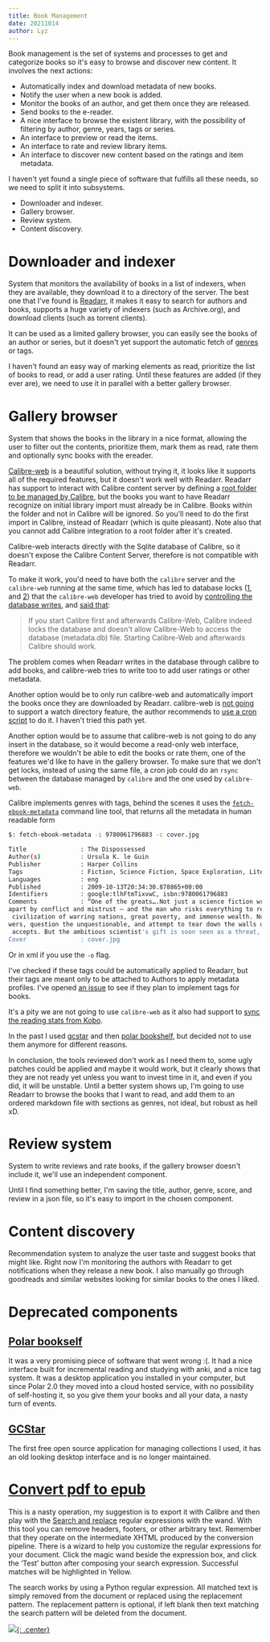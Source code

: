 ```yaml
---
title: Book Management
date: 20211014
author: Lyz
---
```


Book management is the set of systems and processes to get and categorize books
so it's easy to browse and discover new content. It involves the next actions:

* Automatically index and download metadata of new books.
* Notify the user when a new book is added.
* Monitor the books of an author, and get them once they are released.
* Send books to the e-reader.
* A nice interface to browse the existent library, with the possibility of
    filtering by author, genre, years, tags or series.
* An interface to preview or read the items.
* An interface to rate and review library items.
* An interface to discover new content based on the ratings and item metadata.

I haven't yet found a single piece of software that fulfills all these needs, so
we need to split it into subsystems.

* Downloader and indexer.
* Gallery browser.
* Review system.
* Content discovery.

# Downloader and indexer

System that monitors the availability of books in a list of indexers, when they
are available, they download it to a directory of the server. The best one that
I've found is [Readarr](https://readarr.com/), it makes it easy to search for
authors and books, supports a huge variety of indexers (such as Archive.org),
and download clients (such as torrent clients).

It can be used as a limited gallery browser, you can easily see the books of
an author or series, but it doesn't yet support the automatic fetch of
[genres](https://github.com/Readarr/Readarr/issues/375) or tags.

I haven't found an easy way of marking elements as read, prioritize the list
of books to read, or add a user rating. Until these features are added (if they
ever are), we need to use it in parallel with a better gallery browser.

# Gallery browser

System that shows the books in the library in a nice format, allowing the user
to filter out the contents, prioritize them, mark them as read, rate them and
optionally sync books with the ereader.

[Calibre-web](https://github.com/janeczku/calibre-web) is a beautiful solution,
without trying it, it looks like it supports all of the required features,
but it doesn't work well with Readarr. Readarr has support to interact with
Calibre content server by defining a [root folder to be managed by
Calibre](https://wiki.servarr.com/en/readarr/quick-start-guide),
but the books you want to have Readarr recognize on initial library import must
already be in Calibre. Books within the folder and not in Calibre will be
ignored. So you'll need to do the first import in Calibre, instead of Readarr
(which is quite pleasant). Note also that you cannot add Calibre integration to
a root folder after it's created.

Calibre-web interacts directly with the Sqlite database of Calibre, so it
doesn't expose the Calibre Content Server, therefore is not compatible with
Readarr.

To make it work, you'd need to have both the `calibre` server and the
`calibre-web`
running at the same time, which has led to database
locks ([1](https://github.com/linuxserver/docker-calibre-web/issues/133), and
[2](https://github.com/janeczku/calibre-web/issues/1982)) that the `calibre-web`
developer has tried to avoid by [controlling the database
writes](https://github.com/janeczku/calibre-web/issues/1982), and [said
that](https://github.com/janeczku/calibre-web/issues/1841):

> If you start Calibre first and afterwards Calibre-Web, Calibre indeed locks
> the database and doesn't allow Calibre-Web to access the database (metadata.db)
> file. Starting Calibre-Web and afterwards Calibre should work.

The problem comes when Readarr writes in the database through calibre to add
books, and calibre-web tries to write too to add user ratings or other metadata.

Another option would be to only run calibre-web and automatically import the
books once they are downloaded by Readarr. calibre-web is [not
going](https://github.com/janeczku/calibre-web/issues/344) to support a watch
directory feature, the author recommends to [use a cron
script](https://github.com/janeczku/calibre-web/issues/412) to do it. I haven't
tried this path yet.

Another option would be to assume that calibre-web is not going to do any insert
in the database, so it would become a read-only web interface, therefore we
wouldn't be able to edit the books or rate them, one of the features we'd like
to have in the gallery browser. To make sure that we don't get locks, instead of
using the same file, a cron job could do an `rsync` between the database managed
by `calibre` and the one used by `calibre-web`.

Calibre implements genres with tags, behind the scenes it uses the
[`fetch-ebook-metadata`](https://manual.calibre-ebook.com/generated/en/fetch-ebook-metadata.html)
command line tool, that returns all the metadata in human readable form

```bash
$: fetch-ebook-metadata -i 9780061796883 -c cover.jpg

Title               : The Dispossessed
Author(s)           : Ursula K. le Guin
Publisher           : Harper Collins
Tags                : Fiction, Science Fiction, Space Exploration, Literary, Visionary & Metaphysical
Languages           : eng
Published           : 2009-10-13T20:34:30.878865+00:00
Identifiers         : google:tlhFtmTixvwC, isbn:9780061796883
Comments            : “One of the greats….Not just a science fiction writer; a literary icon.” – Stephen KingFrom the brilliant and award-winning author Ursula K. Le Guin comes a classic tale of two planets torn
apart by conflict and mistrust — and the man who risks everything to reunite them.A bleak moon settled by utopian anarchists, Anarres has long been isolated from other worlds, including its mother planet, Urras—a
 civilization of warring nations, great poverty, and immense wealth. Now Shevek, a brilliant physicist, is determined to reunite the two planets, which have been divided by centuries of distrust. He will seek ans
wers, question the unquestionable, and attempt to tear down the walls of hatred that have kept them apart.To visit Urras—to learn, to teach, to share—will require great sacrifice and risks, which Shevek willingly
 accepts. But the ambitious scientist's gift is soon seen as a threat, and in the profound conflict that ensues, he must reexamine his beliefs even as he ignites the fires of change.
Cover               : cover.jpg
```

Or in xml if you use the `-o` flag.

I've checked if these tags could be automatically applied to Readarr, but their
tags are meant only to be attached to Authors to apply metadata profiles. I've
opened [an issue](https://github.com/Readarr/Readarr/issues/1284) to see if they
plan to implement tags for books.

It's a pity we are not going to use `calibre-web` as it also had support to [sync
the reading stats from Kobo](https://github.com/janeczku/calibre-web/wiki/Kobo-Integration).

In the past I used [gcstar](#gcstar) and then [polar
bookshelf](#polar-bookshelf), but decided not to use them anymore for different
reasons.

In conclusion, the tools reviewed don't work as I need them to, some ugly
patches could be applied and maybe it would work, but it clearly shows that they
are not ready yet unless you want to invest time in it, and even if you did, it
will be unstable. Until a better system shows up, I'm going to use Readarr to browse the books
that I want to read, and add them to an ordered markdown file with sections as
genres, not ideal, but robust as hell xD.

# Review system

System to write reviews and rate books, if the gallery browser doesn't include
it, we'll use an independent component.

Until I find something better, I'm saving the title, author, genre, score, and
review in a json file, so it's easy to import in the chosen component.

# Content discovery

Recommendation system to analyze the user taste and suggest books that might
like. Right now I'm monitoring the authors with Readarr to get
notifications when they release a new book. I also manually go through goodreads and
similar websites looking for similar books to the ones I liked.

# Deprecated components

## [Polar bookself](https://getpolarized.io/)

It was a very promising piece of software that went wrong :(. It had a nice
interface built for incremental reading and studying with anki, and a nice tag
system. It was a desktop application you installed in your computer, but since
Polar 2.0 they moved into a cloud hosted service, with no possibility of
self-hosting it, so you give them your books and all your data, a nasty turn of
events.

## [GCStar](http://www.gcstar.org/)

The first free open source application for managing collections I used, it has
an old looking desktop interface and is no longer maintained.

# [Convert pdf to epub](https://manual.calibre-ebook.com/conversion.html#convert-pdf-documents)

This is a nasty operation, my suggestion is to export it with Calibre and then play with the [Search and replace](https://manual.calibre-ebook.com/conversion.html#search-replace) regular expressions with the wand. With this tool you can remove headers, footers, or other arbitrary text. Remember that they operate on the intermediate XHTML produced by the conversion pipeline. There is a wizard to help you customize the regular expressions for your document. Click the magic wand beside the expression box, and click the ‘Test’ button after composing your search expression. Successful matches will be highlighted in Yellow.

The search works by using a Python regular expression. All matched text is simply removed from the document or replaced using the replacement pattern. The replacement pattern is optional, if left blank then text matching the search pattern will be deleted from the document.

[![](not-by-ai.svg){: .center}](https://notbyai.fyi)
